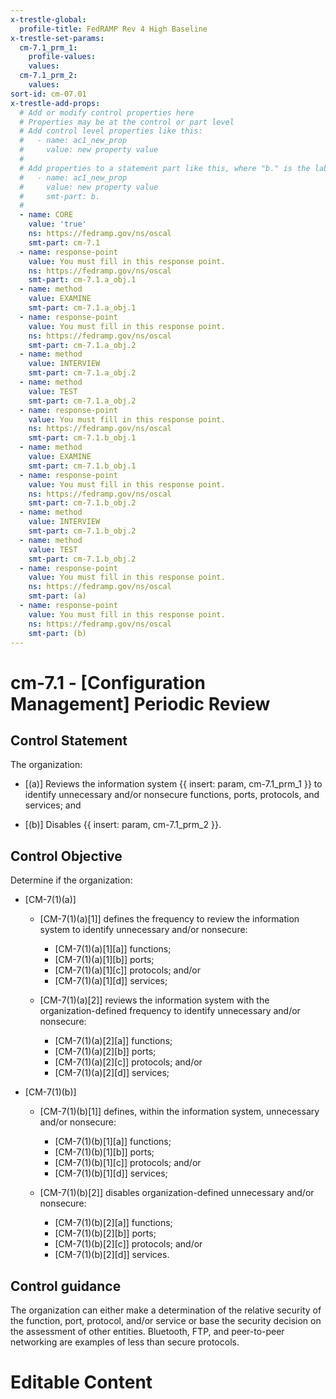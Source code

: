 ```yaml
---
x-trestle-global:
  profile-title: FedRAMP Rev 4 High Baseline
x-trestle-set-params:
  cm-7.1_prm_1:
    profile-values:
    values:
  cm-7.1_prm_2:
    values:
sort-id: cm-07.01
x-trestle-add-props:
  # Add or modify control properties here
  # Properties may be at the control or part level
  # Add control level properties like this:
  #   - name: ac1_new_prop
  #     value: new property value
  #
  # Add properties to a statement part like this, where "b." is the label of the target statement part
  #   - name: ac1_new_prop
  #     value: new property value
  #     smt-part: b.
  #
  - name: CORE
    value: 'true'
    ns: https://fedramp.gov/ns/oscal
    smt-part: cm-7.1
  - name: response-point
    value: You must fill in this response point.
    ns: https://fedramp.gov/ns/oscal
    smt-part: cm-7.1.a_obj.1
  - name: method
    value: EXAMINE
    smt-part: cm-7.1.a_obj.1
  - name: response-point
    value: You must fill in this response point.
    ns: https://fedramp.gov/ns/oscal
    smt-part: cm-7.1.a_obj.2
  - name: method
    value: INTERVIEW
    smt-part: cm-7.1.a_obj.2
  - name: method
    value: TEST
    smt-part: cm-7.1.a_obj.2
  - name: response-point
    value: You must fill in this response point.
    ns: https://fedramp.gov/ns/oscal
    smt-part: cm-7.1.b_obj.1
  - name: method
    value: EXAMINE
    smt-part: cm-7.1.b_obj.1
  - name: response-point
    value: You must fill in this response point.
    ns: https://fedramp.gov/ns/oscal
    smt-part: cm-7.1.b_obj.2
  - name: method
    value: INTERVIEW
    smt-part: cm-7.1.b_obj.2
  - name: method
    value: TEST
    smt-part: cm-7.1.b_obj.2
  - name: response-point
    value: You must fill in this response point.
    ns: https://fedramp.gov/ns/oscal
    smt-part: (a)
  - name: response-point
    value: You must fill in this response point.
    ns: https://fedramp.gov/ns/oscal
    smt-part: (b)
---
```


# cm-7.1 - \[Configuration Management\] Periodic Review

## Control Statement

The organization:

- \[(a)\] Reviews the information system {{ insert: param, cm-7.1_prm_1 }} to identify unnecessary and/or nonsecure functions, ports, protocols, and services; and

- \[(b)\] Disables {{ insert: param, cm-7.1_prm_2 }}.

## Control Objective

Determine if the organization:

- \[CM-7(1)(a)\]

  - \[CM-7(1)(a)[1]\] defines the frequency to review the information system to identify unnecessary and/or nonsecure:

    - \[CM-7(1)(a)[1][a]\] functions;
    - \[CM-7(1)(a)[1][b]\] ports;
    - \[CM-7(1)(a)[1][c]\] protocols; and/or
    - \[CM-7(1)(a)[1][d]\] services;

  - \[CM-7(1)(a)[2]\] reviews the information system with the organization-defined frequency to identify unnecessary and/or nonsecure:

    - \[CM-7(1)(a)[2][a]\] functions;
    - \[CM-7(1)(a)[2][b]\] ports;
    - \[CM-7(1)(a)[2][c]\] protocols; and/or
    - \[CM-7(1)(a)[2][d]\] services;

- \[CM-7(1)(b)\]

  - \[CM-7(1)(b)[1]\] defines, within the information system, unnecessary and/or nonsecure:

    - \[CM-7(1)(b)[1][a]\] functions;
    - \[CM-7(1)(b)[1][b]\] ports;
    - \[CM-7(1)(b)[1][c]\] protocols; and/or
    - \[CM-7(1)(b)[1][d]\] services;

  - \[CM-7(1)(b)[2]\] disables organization-defined unnecessary and/or nonsecure:

    - \[CM-7(1)(b)[2][a]\] functions;
    - \[CM-7(1)(b)[2][b]\] ports;
    - \[CM-7(1)(b)[2][c]\] protocols; and/or
    - \[CM-7(1)(b)[2][d]\] services.

## Control guidance

The organization can either make a determination of the relative security of the function, port, protocol, and/or service or base the security decision on the assessment of other entities. Bluetooth, FTP, and peer-to-peer networking are examples of less than secure protocols.

# Editable Content

<!-- Make additions and edits below -->
<!-- The above represents the contents of the control as received by the profile, prior to additions. -->
<!-- If the profile makes additions to the control, they will appear below. -->
<!-- The above markdown may not be edited but you may edit the content below, and/or introduce new additions to be made by the profile. -->
<!-- If there is a yaml header at the top, parameter values may be edited. Use --set-parameters to incorporate the changes during assembly. -->
<!-- The content here will then replace what is in the profile for this control, after running profile-assemble. -->
<!-- The added parts in the profile for this control are below.  You may edit them and/or add new ones. -->
<!-- Each addition must have a heading either of the form ## Control my_addition_name -->
<!-- or ## Part a. (where the a. refers to one of the control statement labels.) -->
<!-- "## Control" parts are new parts added after the statement part. -->
<!-- "## Part" parts are new parts added into the top-level statement part with that label. -->
<!-- Subparts may be added with nested hash levels of the form ### My Subpart Name -->
<!-- underneath the parent ## Control or ## Part being added -->
<!-- See https://ibm.github.io/compliance-trestle/tutorials/ssp_profile_catalog_authoring/ssp_profile_catalog_authoring for guidance. -->
